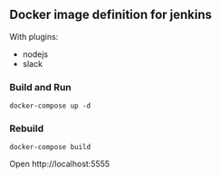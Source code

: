 ## Docker image definition for jenkins

With plugins:

  - nodejs
  - slack

### Build and Run

    docker-compose up -d


### Rebuild

    docker-compose build


Open http://localhost:5555

